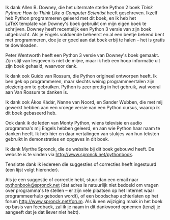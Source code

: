 Ik dank Allen B. Downey, die het uitermate sterke Python 2 boek *Think
Python: How to Think Like a Computer Scientist* heeft geschreven. Ikzelf
heb Python programmeren geleerd met dit boek, en ik heb het
LaTeX template van Downey's boek gebruikt om mijn eigen boek te
schrijven. Downey heeft recentelijk een Python 3 versie van zijn boek
uitgebracht. Als je Engels voldoende beheerst en al een beetje bekend
bent met programmeren, doe je er goed aan dat boek erbij te halen – het
is gratis te downloaden.

Peter Wentworth heeft een Python 3 versie van Downey's boek gemaakt.
Zijn stijl van lesgeven is niet de mijne, maar ik heb een hoop
informatie uit zijn boek gehaald, waarvoor dank.

Ik dank ook Guido van Rossum, die Python origineel ontworpen heeft. Ik
ben gek op programmeren, maar slechts weinig programmeertalen zijn
plezierig om te gebruiken. Python is zeer prettig in het gebruik, wat
vooral aan Van Rossum te danken is.

Ik dank ook Ákos Kádár, Nanne van Noord, en Sander Wubben, die met mij
gewerkt hebben aan een vroege versie van een Python cursus, waarop ik
dit boek gebaseerd heb.

Ook dank ik de leden van Monty Python, wiens televisie en audio
programma's mij Engels hebben geleerd, en aan wie Python haar naam te
danken heeft. Ik heb hier en daar vertalingen van stukjes van hun
teksten gebruikt in demonstraties en opgaves in dit boek.

Ik dank Myrthe Spronck, die de website bij dit boek gebouwd heeft. De
website is te vinden via <http://www.spronck.net/pythonbook>.

Tenslotte dank ik iedereen die suggesties of correcties heeft ingestuurd
(een lijst volgt hieronder).

Als je een suggestie of correctie hebt, stuur dan een email naar
[pythonbook@spronck.net](pythonbook@spronck.net) (dat adres is
natuurlijk niet bedoeld om vragen over programma's te stellen – er zijn
vele plaatsen op het Internet waar programmeerhulp geboden wordt), of
een boodschap achterlaten op het forum <http://www.spronck.net/forum>.
Als ik een wijziging maak in het boek op basis van feedback, zal ik je
naam in dit dankwoord opnemen (tenzij je aangeeft dat je dat liever niet
hebt).
